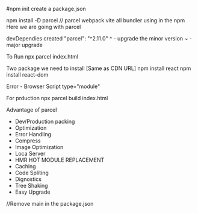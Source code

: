 #npm init
create a package.json 

npm install -D parcel
// parcel   webpack  vite all bundler using in the npm
Here we are going with parcel

devDependies created
"parcel": "^2.11.0"
^ - upgrade the minor version
~ - major upgrade 

To Run
npx parcel index.html

Two package we need to install [Same as CDN URL]
npm install react
npm install react-dom

Error - Browser Script
type="module"

For prduction
npx parcel build index.html

Advantage of parcel
- Dev/Production packing
- Optimization
- Error Handling
- Compress
- Image Optimization
- Loca Server
- HMR HOT MODULE REPLACEMENT
- Caching
- Code Spliting
- Dignostics
- Tree Shaking
- Easy Upgrade


//Remove main in the package.json
